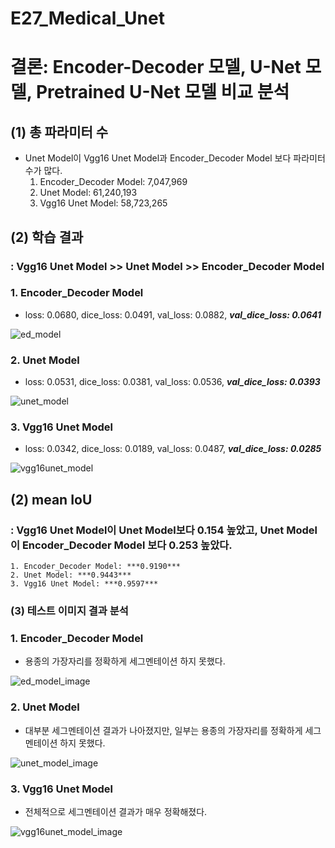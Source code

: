 # E27_Medical_Unet

# 결론: Encoder-Decoder 모델, U-Net 모델, Pretrained U-Net 모델 비교 분석

## (1) 총 파라미터 수
- Unet Model이 Vgg16 Unet Model과 Encoder_Decoder Model 보다 파라미터 수가 많다. 
    1. Encoder_Decoder Model: 7,047,969
    2. Unet Model:  61,240,193
    3. Vgg16 Unet Model: 58,723,265

## (2) 학습 결과
### : Vgg16 Unet Model >> Unet Model >> Encoder_Decoder Model

### 1. Encoder_Decoder Model
- loss: 0.0680, dice_loss: 0.0491, val_loss: 0.0882, ***val_dice_loss: 0.0641***

![ed_model](https://user-images.githubusercontent.com/39249809/99675734-ec334a00-2aba-11eb-94d0-9dc53b25a4f1.png)

### 2. Unet Model
- loss: 0.0531, dice_loss: 0.0381, val_loss: 0.0536, ***val_dice_loss: 0.0393***

![unet_model](https://user-images.githubusercontent.com/39249809/99675736-eccbe080-2aba-11eb-9b0b-6791298fae7a.png)

### 3. Vgg16 Unet Model
- loss: 0.0342, dice_loss: 0.0189, val_loss: 0.0487, ***val_dice_loss: 0.0285***

![vgg16unet_model](https://user-images.githubusercontent.com/39249809/99675738-ed647700-2aba-11eb-88e3-02c0c400a7e8.png)

## (2) mean IoU
### :  Vgg16 Unet Model이 Unet Model보다 0.154 높았고, Unet Model이 Encoder_Decoder Model 보다 0.253 높았다.
    1. Encoder_Decoder Model: ***0.9190***
    2. Unet Model: ***0.9443***
    3. Vgg16 Unet Model: ***0.9597***

### (3) 테스트 이미지 결과 분석

### 1. Encoder_Decoder Model
- 용종의 가장자리를 정확하게 세그멘테이션 하지 못했다. 

![ed_model_image](https://user-images.githubusercontent.com/39249809/99675724-e9385980-2aba-11eb-9262-d61e2a5e752c.png)

### 2. Unet Model
- 대부분 세그멘테이션 결과가 나아졌지만, 일부는 용종의 가장자리를 정확하게 세그멘테이션 하지 못했다. 

![unet_model_image](https://user-images.githubusercontent.com/39249809/99675729-eb021d00-2aba-11eb-8662-eecf935ff064.png)

### 3. Vgg16 Unet Model
- 전체적으로 세그멘테이션 결과가 매우 정확해졌다. 

![vgg16unet_model_image](https://user-images.githubusercontent.com/39249809/99675732-eb9ab380-2aba-11eb-8dbe-4ebef0da361d.png)
